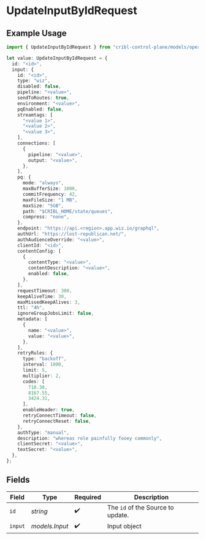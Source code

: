 # UpdateInputByIdRequest

## Example Usage

```typescript
import { UpdateInputByIdRequest } from "cribl-control-plane/models/operations";

let value: UpdateInputByIdRequest = {
  id: "<id>",
  input: {
    id: "<id>",
    type: "wiz",
    disabled: false,
    pipeline: "<value>",
    sendToRoutes: true,
    environment: "<value>",
    pqEnabled: false,
    streamtags: [
      "<value 1>",
      "<value 2>",
      "<value 3>",
    ],
    connections: [
      {
        pipeline: "<value>",
        output: "<value>",
      },
    ],
    pq: {
      mode: "always",
      maxBufferSize: 1000,
      commitFrequency: 42,
      maxFileSize: "1 MB",
      maxSize: "5GB",
      path: "$CRIBL_HOME/state/queues",
      compress: "none",
    },
    endpoint: "https://api.<region>.app.wiz.io/graphql",
    authUrl: "https://lost-republican.net/",
    authAudienceOverride: "<value>",
    clientId: "<id>",
    contentConfig: [
      {
        contentType: "<value>",
        contentDescription: "<value>",
        enabled: false,
      },
    ],
    requestTimeout: 300,
    keepAliveTime: 30,
    maxMissedKeepAlives: 3,
    ttl: "4h",
    ignoreGroupJobsLimit: false,
    metadata: [
      {
        name: "<value>",
        value: "<value>",
      },
    ],
    retryRules: {
      type: "backoff",
      interval: 1000,
      limit: 5,
      multiplier: 2,
      codes: [
        718.38,
        8167.55,
        3424.31,
      ],
      enableHeader: true,
      retryConnectTimeout: false,
      retryConnectReset: false,
    },
    authType: "manual",
    description: "whereas role painfully fooey commonly",
    clientSecret: "<value>",
    textSecret: "<value>",
  },
};
```

## Fields

| Field                                        | Type                                         | Required                                     | Description                                  |
| -------------------------------------------- | -------------------------------------------- | -------------------------------------------- | -------------------------------------------- |
| `id`                                         | *string*                                     | :heavy_check_mark:                           | The <code>id</code> of the Source to update. |
| `input`                                      | *models.Input*                               | :heavy_check_mark:                           | Input object                                 |